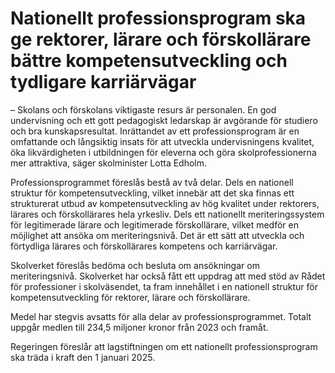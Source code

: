# Nationellt professionsprogram ska ge rektorer, lärare och förskollärare bättre kompetensutveckling och tydligare karriärvägar

– Skolans och förskolans viktigaste resurs är personalen. En god undervisning och ett gott pedagogiskt ledarskap är avgörande för studiero och bra kunskapsresultat. Inrättandet av ett professionsprogram är en omfattande och långsiktig insats för att utveckla undervisningens kvalitet, öka likvärdigheten i utbildningen för eleverna och göra skolprofessionerna mer attraktiva, säger skolminister Lotta Edholm.

Professionsprogrammet föreslås bestå av två delar. Dels en nationell struktur för kompetensutveckling, vilket innebär att det ska finnas ett strukturerat utbud av kompetensutveckling av hög kvalitet under rektorers, lärares och förskollärares hela yrkesliv. Dels ett nationellt meriteringssystem för legitimerade lärare och legitimerade förskollärare, vilket medför en möjlighet att ansöka om meriteringsnivå. Det är ett sätt att utveckla och förtydliga lärares och förskollärares kompetens och karriärvägar.

Skolverket föreslås bedöma och besluta om ansökningar om meriteringsnivå. Skolverket har också fått ett uppdrag att med stöd av Rådet för professioner i skolväsendet, ta fram innehållet i en nationell struktur för kompetensutveckling för rektorer, lärare och förskollärare.

Medel har stegvis avsatts för alla delar av professionsprogrammet. Totalt uppgår medlen till 234,5 miljoner kronor från 2023 och framåt.

Regeringen föreslår att lagstiftningen om ett nationellt professionsprogram ska träda i kraft den 1 januari 2025\.
